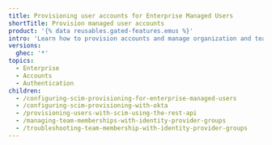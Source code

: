 ```yaml
---
title: Provisioning user accounts for Enterprise Managed Users
shortTitle: Provision managed user accounts
product: '{% data reusables.gated-features.emus %}'
intro: 'Learn how to provision accounts and manage organization and team membership for users of your {% data variables.enterprise.prodname_emu_enterprise %} on {% data variables.product.prodname_dotcom_the_website %}.'
versions:
  ghec: '*'
topics:
  - Enterprise
  - Accounts
  - Authentication
children:
  - /configuring-scim-provisioning-for-enterprise-managed-users
  - /configuring-scim-provisioning-with-okta
  - /provisioning-users-with-scim-using-the-rest-api
  - /managing-team-memberships-with-identity-provider-groups
  - /troubleshooting-team-membership-with-identity-provider-groups
---
```


